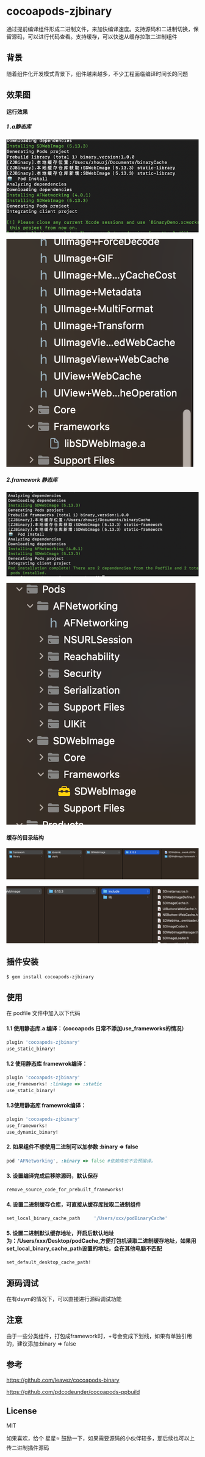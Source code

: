 # cocoapods-zjbinary

通过提前编译组件形成二进制文件，来加快编译速度。支持源码和二进制切换，保留源码，可以进行代码查看。支持缓存，可以快速从缓存拉取二进制组件

## 背景

随着组件化开发模式背景下，组件越来越多，不少工程面临编译时间长的问题

## 效果图

#### 运行效果

##### 1 .a静态库

![运行截图](Pic/运行截图.png)

![工程结构](Pic/工程结构.png)

##### 2.framework 静态库

![framework](Pic/framework.png)

![framework结构](Pic/framework结构.png)

#### 缓存的目录结构

![缓存目录结构](Pic/缓存目录结构.png)

![静态库](Pic/静态库.png)


## 插件安装
````shell
$ gem install cocoapods-zjbinary
````

## 使用
在 podfile 文件中加入以下代码

#### 1.1 使用静态库.a 编译：（cocoapods 日常不添加use_frameworks的情况）

```ruby
plugin 'cocoapods-zjbinary'
use_static_binary!
```



#### 1.2 使用静态库 framewrok编译：
````ruby
plugin 'cocoapods-zjbinary'
use_frameworks! :linkage => :static
use_static_binary!
````


#### 1.3使用静态库 framewrok编译：

````ruby
plugin 'cocoapods-zjbinary'
use_frameworks!
use_dynamic_binary!
````
#### 2. 如果组件不想使用二进制可以加参数 :binary => false

````ruby
pod 'AFNetworking', :binary => false #依赖库也不会预编译。
````
#### 3. 设置编译完成后移除源码，默认保存

````ruby
remove_source_code_for_prebuilt_frameworks!
````
#### 4. 设置二进制缓存仓库，可直接从缓存库拉取二进制组件
````ruby
set_local_binary_cache_path     '/Users/xxx/podBinaryCache'
````
#### 5. 设置二进制默认缓存地址，开启后默认地址为：/Users/xxx/Desktop/podCache,方便打包机读取二进制缓存地址，如果用set_local_binary_cache_path设置的地址，会在其他电脑不匹配

```ruby
set_default_desktop_cache_path!  
```

## 

## 源码调试

在有dsym的情况下，可以直接进行源码调试功能

## 注意

由于一些分类组件，打包成framework时，+号会变成下划线，如果有单独引用的，建议添加:binary => false

## 参考

https://github.com/leavez/cocoapods-binary

https://github.com/pdcodeunder/cocoapods-ppbuild

## License

MIT

如果喜欢，给个 星星⭐️ 鼓励一下，如果需要源码的小伙伴较多，那后续也可以上传二进制插件源码

